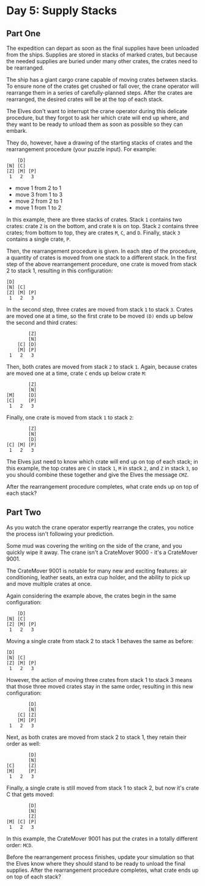 # Day 5: Supply Stacks

## Part One

The expedition can depart as soon as the final supplies have been unloaded from the ships. Supplies are stored in stacks of marked crates, but because the needed supplies are buried under many other crates, the crates need to be rearranged.

The ship has a giant cargo crane capable of moving crates between stacks. To ensure none of the crates get crushed or fall over, the crane operator will rearrange them in a series of carefully-planned steps. After the crates are rearranged, the desired crates will be at the top of each stack.

The Elves don't want to interrupt the crane operator during this delicate procedure, but they forgot to ask her which crate will end up where, and they want to be ready to unload them as soon as possible so they can embark.

They do, however, have a drawing of the starting stacks of crates and the rearrangement procedure (your puzzle input). For example:
```
    [D]    
[N] [C]    
[Z] [M] [P]
 1   2   3
```

* move 1 from 2 to 1
* move 3 from 1 to 3
* move 2 from 2 to 1
* move 1 from 1 to 2

In this example, there are three stacks of crates. Stack `1` contains two crates: crate `Z` is on the bottom, and crate `N` is on top. Stack `2` contains three crates; from bottom to top, they are crates `M`, `C`, and `D`. Finally, stack `3` contains a single crate, `P`.

Then, the rearrangement procedure is given. In each step of the procedure, a quantity of crates is moved from one stack to a different stack. In the first step of the above rearrangement procedure, one crate is moved from stack 2 to stack 1, resulting in this configuration:
```
[D]        
[N] [C]    
[Z] [M] [P]
 1   2   3
```

In the second step, three crates are moved from stack `1` to stack `3`. Crates are moved one at a time, so the first crate to be moved `(D)` ends up below the second and third crates:

```
        [Z]
        [N]
    [C] [D]
    [M] [P]
 1   2   3
```

Then, both crates are moved from stack `2` to stack `1`. Again, because crates are moved one at a time, crate `C` ends up below crate `M`:

```
        [Z]
        [N]
[M]     [D]
[C]     [P]
 1   2   3
```

Finally, one crate is moved from stack `1` to stack `2`:

```
        [Z]
        [N]
        [D]
[C] [M] [P]
 1   2   3
```
The Elves just need to know which crate will end up on top of each stack; in this example, the top crates are `C` in stack `1`, `M` in stack `2`, and `Z` in stack `3`, so you should combine these together and give the Elves the message `CMZ`.

After the rearrangement procedure completes, what crate ends up on top of each stack?

## Part Two

As you watch the crane operator expertly rearrange the crates, you notice the process isn't following your prediction.

Some mud was covering the writing on the side of the crane, and you quickly wipe it away. The crane isn't a CrateMover 9000 - it's a CrateMover 9001.

The CrateMover 9001 is notable for many new and exciting features: air conditioning, leather seats, an extra cup holder, and the ability to pick up and move multiple crates at once.

Again considering the example above, the crates begin in the same configuration:

```
    [D]    
[N] [C]    
[Z] [M] [P]
 1   2   3
```

Moving a single crate from stack 2 to stack 1 behaves the same as before:

```
[D]        
[N] [C]    
[Z] [M] [P]
 1   2   3
```

However, the action of moving three crates from stack 1 to stack 3 means that those three moved crates stay in the same order, resulting in this new configuration:

```
        [D]
        [N]
    [C] [Z]
    [M] [P]
 1   2   3
```

Next, as both crates are moved from stack 2 to stack 1, they retain their order as well:

```
        [D]
        [N]
[C]     [Z]
[M]     [P]
 1   2   3
```

Finally, a single crate is still moved from stack 1 to stack 2, but now it's crate C that gets moved:

```
        [D]
        [N]
        [Z]
[M] [C] [P]
 1   2   3
```

In this example, the CrateMover 9001 has put the crates in a totally different order: `MCD`.

Before the rearrangement process finishes, update your simulation so that the Elves know where they should stand to be ready to unload the final supplies. After the rearrangement procedure completes, what crate ends up on top of each stack?